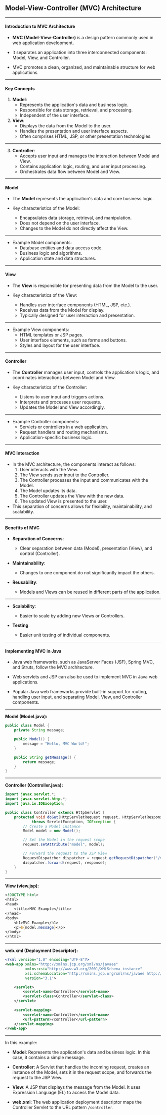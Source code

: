 
## Model-View-Controller (MVC) Architecture

---

#### Introduction to MVC Architecture

- **MVC (Model-View-Controller)** is a design pattern commonly used in web application development.

- It separates an application into three interconnected components: Model, View, and Controller.

- MVC promotes a clean, organized, and maintainable structure for web applications.

---

#### Key Concepts
1. **Model**:
   - Represents the application's data and business logic.
   - Responsible for data storage, retrieval, and processing.
   - Independent of the user interface.
2. **View**:
   - Displays the data from the Model to the user.
   - Handles the presentation and user interface aspects.
   - Often comprises HTML, JSP, or other presentation technologies.

---

3. **Controller**:
   - Accepts user input and manages the interaction between Model and View.
   - Contains application logic, routing, and user input processing.
   - Orchestrates data flow between Model and View.

---

#### Model

- The **Model** represents the application's data and core business logic.

- Key characteristics of the Model:
   - Encapsulates data storage, retrieval, and manipulation.
   - Does not depend on the user interface.
   - Changes to the Model do not directly affect the View.

---

- Example Model components:
   - Database entities and data access code.
   - Business logic and algorithms.
   - Application state and data structures.

---

#### View

- The **View** is responsible for presenting data from the Model to the user.

- Key characteristics of the View:
   - Handles user interface components (HTML, JSP, etc.).
   - Receives data from the Model for display.
   - Typically designed for user interaction and presentation.

---

- Example View components:
   - HTML templates or JSP pages.
   - User interface elements, such as forms and buttons.
   - Styles and layout for the user interface.

---

#### Controller

- The **Controller** manages user input, controls the application's logic, and coordinates interactions between Model and View.

- Key characteristics of the Controller:
   - Listens to user input and triggers actions.
   - Interprets and processes user requests.
   - Updates the Model and View accordingly.

---

- Example Controller components:
   - Servlets or controllers in a web application.
   - Request handlers and routing mechanisms.
   - Application-specific business logic.

---

#### MVC Interaction
- In the MVC architecture, the components interact as follows:
   1. User interacts with the View.
   2. The View sends user input to the Controller.
   3. The Controller processes the input and communicates with the Model.
   4. The Model updates its data.
   5. The Controller updates the View with the new data.
   6. The updated View is presented to the user.
- This separation of concerns allows for flexibility, maintainability, and scalability.

---

#### Benefits of MVC

- **Separation of Concerns**:
   - Clear separation between data (Model), presentation (View), and control (Controller).

- **Maintainability**:
   - Changes to one component do not significantly impact the others.

- **Reusability**:
   - Models and Views can be reused in different parts of the application.

---

- **Scalability**:
   - Easier to scale by adding new Views or Controllers.

- **Testing**:
   - Easier unit testing of individual components.

---

#### Implementing MVC in Java

- Java web frameworks, such as JavaServer Faces (JSF), Spring MVC, and Struts, follow the MVC architecture.

- Web servlets and JSP can also be used to implement MVC in Java web applications.

- Popular Java web frameworks provide built-in support for routing, handling user input, and separating Model, View, and Controller components.

---

**Model (Model.java):**

```java []
public class Model {
    private String message;

    public Model() {
        message = "Hello, MVC World!";
    }

    public String getMessage() {
        return message;
    }
}
```

---

**Controller (Controller.java):**

```java []
import javax.servlet.*;
import javax.servlet.http.*;
import java.io.IOException;

public class Controller extends HttpServlet {
    protected void doGet(HttpServletRequest request, HttpServletResponse response)
            throws ServletException, IOException {
        // Create a Model instance
        Model model = new Model();

        // Set the Model in the request scope
        request.setAttribute("model", model);

        // Forward the request to the JSP View
        RequestDispatcher dispatcher = request.getRequestDispatcher("/view.jsp");
        dispatcher.forward(request, response);
    }
}
```

---

**View (view.jsp):**

```jsp []
<!DOCTYPE html>
<html>
<head>
    <title>MVC Example</title>
</head>
<body>
    <h1>MVC Example</h1>
    <p>${model.message}</p>
</body>
</html>
```

---

**web.xml (Deployment Descriptor):**

```xml []
<?xml version="1.0" encoding="UTF-8"?>
<web-app xmlns="http://xmlns.jcp.org/xml/ns/javaee"
         xmlns:xsi="http://www.w3.org/2001/XMLSchema-instance"
         xsi:schemaLocation="http://xmlns.jcp.org/xml/ns/javaee http://xmlns.jcp.org/xml/ns/javaee/web-app_3_1.xsd"
         version="3.1">

    <servlet>
        <servlet-name>Controller</servlet-name>
        <servlet-class>Controller</servlet-class>
    </servlet>
    
    <servlet-mapping>
        <servlet-name>Controller</servlet-name>
        <url-pattern>/controller</url-pattern>
    </servlet-mapping>
</web-app>
```

---

In this example:

- **Model**: Represents the application's data and business logic. In this case, it contains a simple message.

- **Controller**: A Servlet that handles the incoming request, creates an instance of the Model, sets it in the request scope, and forwards the request to the JSP View.

- **View**: A JSP that displays the message from the Model. It uses Expression Language (EL) to access the Model data.

- **web.xml**: The web application deployment descriptor maps the Controller Servlet to the URL pattern `/controller`.

